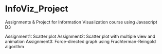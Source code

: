 # InfoViz_Project
Assignments &amp; Project for Information Visualization course using Javascript D3

Assignment1: Scatter plot
Assignment2: Scatter plot with multiple view and animation
Assignment3: Force-directed graph using Fruchterman-Reingold algorithm
